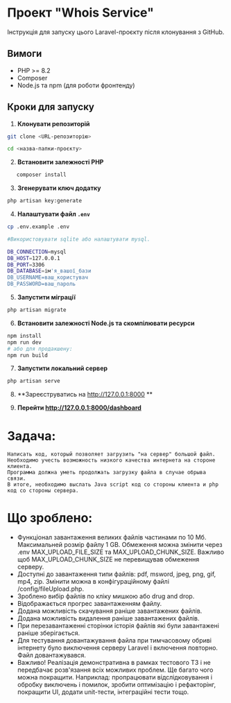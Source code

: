 # Проект "Whois Service"

Інструкція для запуску цього Laravel-проєкту після клонування з GitHub.

## Вимоги

- PHP >= 8.2
- Composer
- Node.js та npm (для роботи фронтенду)

## Кроки для запуску

1. **Клонувати репозиторій**

```bash
git clone <URL-репозиторію>

cd <назва-папки-проєкту>
````

2. **Встановити залежності PHP**

```bash
   composer install
```

3. **Згенерувати ключ додатку**

```bash
php artisan key:generate
```

4. **Налаштувати файл `.env`**

```bash
cp .env.example .env
```

```bash
#Використовувати sqlite або налаштувати mysql.

DB_CONNECTION=mysql
DB_HOST=127.0.0.1
DB_PORT=3306
DB_DATABASE=ім'я_вашої_бази
DB_USERNAME=ваш_користувач
DB_PASSWORD=ваш_пароль
```

5. **Запустити міграції**

```bash
php artisan migrate
```

6. **Встановити залежності Node.js та скомпілювати ресурси**

```bash
npm install
npm run dev
# або для продакшену:
npm run build
```

7. **Запустити локальний сервер**

```bash
php artisan serve
```

8. **Зареєструватись на http://127.0.0.1:8000 **

9. **Перейти http://127.0.0.1:8000/dashboard**

# Задача:

```
Написать код, который позволяет загрузить "на сервер" большой файл. Необходимо учесть возможность низкого качества интернета на стороне клиента.
Программа должна уметь продолжать загрузку файла в случае обрыва связи.
В итоге, необходимо выслать Java script код со стороны клиента и php код со стороны сервера.
```

# Що зроблено:

- Функціонал завантаження великих файлів частинами по 10 Мб. Максимальней розмір файлу 1 GB. Обмеження можна змінити
  через .env MAX_UPLOAD_FILE_SIZE та MAX_UPLOAD_CHUNK_SIZE. Важливо щоб MAX_UPLOAD_CHUNK_SIZE не перевищував обмеження
  серверу.
- Доступні до завантаження типи файлів: pdf, msword, jpeg, png, gif, mp4, zip. Змінити можна в конфігураційному файлі
  /config/fileUpload.php.
- Зроблено вибір файлів по кліку мишкою або drug and drop.
- Відображається прогрес завантаженням файлу.
- Додана можливість скачування раніше завантажених файлів.
- Додана можливість видалення раніше завантажених файлів.
- При перезавантаженні сторінки історія файлів які були завантажені раніше зберігається.
- Для тестування довантажування файла при тимчасовому обриві інтернету було виключення серверу Laravel і включення
  повторно. Файл довантажувався.
- Важливо! Реалізація демонстративна в рамках тестового ТЗ і не передбачає розв'язання всіх можливих проблем. Ще багато
  чого можна покращити. Наприклад: пропрацювати відслідковування і обробку виключень і помилок, зробити оптимізацію і
  рефакторінг, покращити UI, додати unit-тести, інтеграційні тести тощо.

```
